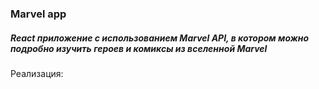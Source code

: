 ### Marvel app

##### React приложение с использованием Marvel API, в котором можно подробно изучить героев и комиксы из вселенной Marvel

Реализация:


 